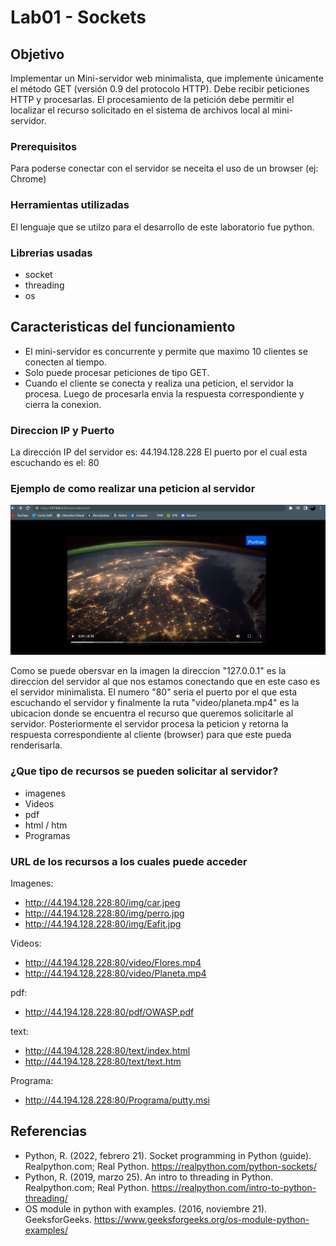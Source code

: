 # Lab01 - Sockets 

## Objetivo

Implementar un Mini-servidor web minimalista, que implemente únicamente el método
GET (versión 0.9 del protocolo HTTP). Debe recibir peticiones HTTP y procesarlas. El
procesamiento de la petición debe permitir el localizar el recurso solicitado en el
sistema de archivos local al mini-servidor.

### Prerequisitos

Para poderse conectar con el servidor se neceita el uso de un browser (ej: Chrome)

### Herramientas utilizadas

El lenguaje que se utilzo para el desarrollo de este laboratorio fue python.

### Librerias usadas 

- socket
- threading 
- os

## Caracteristicas del funcionamiento 

- El mini-servidor es concurrente y permite que maximo 10 clientes se conecten al tiempo. 
- Solo puede procesar peticiones de tipo GET. 
- Cuando el cliente se conecta y realiza una peticion, el servidor la procesa. Luego de procesarla envia la respuesta correspondiente y cierra la conexion. 

### Direccion IP y Puerto 

La dirección IP del servidor es: 44.194.128.228
El puerto por el cual esta escuchando es el: 80

### Ejemplo de como realizar una peticion al servidor

![Image text](https://github.com/MiguelZapata04/Topicos_Telematica/blob/master/Laboratorios/Lab01/Captura.png)

Como se puede obersvar en la imagen la direccion "127.0.0.1" es la direccion del servidor al que nos estamos conectando que en este caso es el servidor minimalista. El numero "80" seria el puerto por el que esta escuchando el servidor y finalmente la ruta "video/planeta.mp4" es la ubicacion donde se encuentra el recurso que queremos solicitarle al servidor. Posteriormente el servidor procesa la peticion y retorna la respuesta correspondiente al cliente (browser) para que este pueda renderisarla. 

### ¿Que tipo de recursos se pueden solicitar al servidor?

- imagenes
- Videos 
- pdf
- html / htm
- Programas 

### URL de los recursos a los cuales puede acceder

Imagenes:
- http://44.194.128.228:80/img/car.jpeg
- http://44.194.128.228:80/img/perro.jpg
- http://44.194.128.228:80/img/Eafit.jpg

Videos:
- http://44.194.128.228:80/video/Flores.mp4
- http://44.194.128.228:80/video/Planeta.mp4

pdf:
- http://44.194.128.228:80/pdf/OWASP.pdf

text:
- http://44.194.128.228:80/text/index.html
- http://44.194.128.228:80/text/text.htm

Programa:
- http://44.194.128.228:80/Programa/putty.msi

## Referencias 
- Python, R. (2022, febrero 21). Socket programming in Python (guide). Realpython.com; Real Python. https://realpython.com/python-sockets/
- Python, R. (2019, marzo 25). An intro to threading in Python. Realpython.com; Real Python. https://realpython.com/intro-to-python-threading/
- OS module in python with examples. (2016, noviembre 21). GeeksforGeeks. https://www.geeksforgeeks.org/os-module-python-examples/
